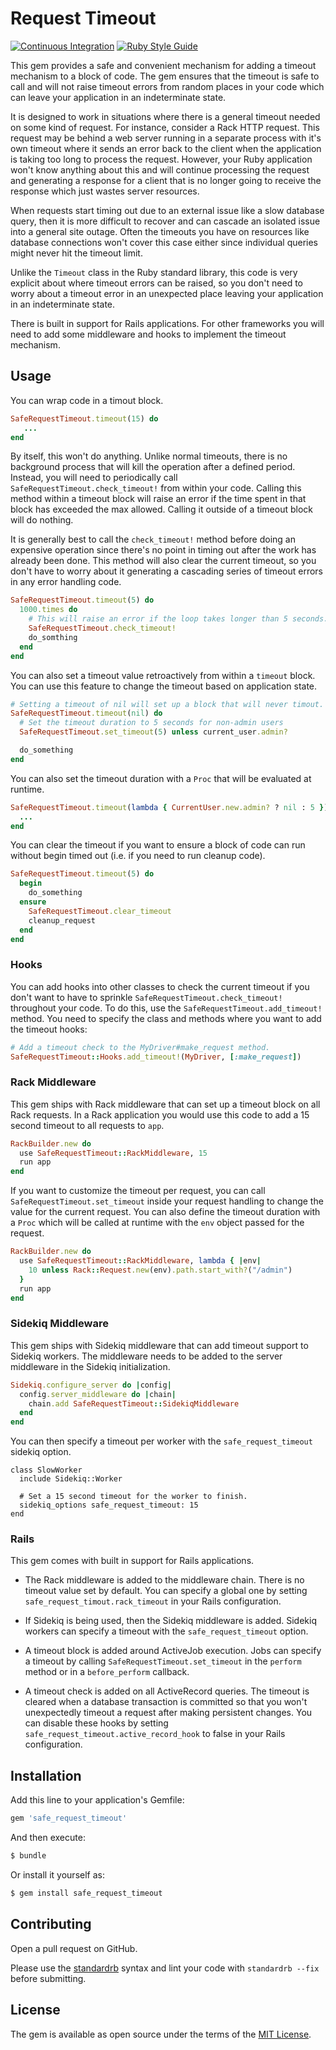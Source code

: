 # Request Timeout

[![Continuous Integration](https://github.com/bdurand/safe_request_timeout/actions/workflows/continuous_integration.yml/badge.svg)](https://github.com/bdurand/safe_request_timeout/actions/workflows/continuous_integration.yml)
[![Ruby Style Guide](https://img.shields.io/badge/code_style-standard-brightgreen.svg)](https://github.com/testdouble/standard)

This gem provides a safe and convenient mechanism for adding a timeout mechanism to a block of code. The gem ensures that the timeout is safe to call and will not raise timeout errors from random places in your code which can leave your application in an indeterminate state.

It is designed to work in situations where there is a general timeout needed on some kind of request. For instance, consider a Rack HTTP request. This request may be behind a web server running in a separate process with it's own timeout where it sends an error back to the client when the application is taking too long to process the request. However, your Ruby application won't know anything about this and will continue processing the request and generating a response for a client that is no longer going to receive the response which just wastes server resources.

When requests start timing out due to an external issue like a slow database query, then it is more difficult to recover and can cascade an isolated issue into a general site outage. Often the timeouts you have on resources like database connections won't cover this case either since individual queries might never hit the timeout limit.

Unlike the `Timeout` class in the Ruby standard library, this code is very explicit about where timeout errors can be raised, so you don't need to worry about a timeout error in an unexpected place leaving your application in an indeterminate state.

There is built in support for Rails applications. For other frameworks you will need to add some middleware and hooks to implement the timeout mechanism.

## Usage

You can wrap code in a timout block.

```ruby
SafeRequestTimeout.timeout(15) do
   ...
end
```

By itself, this won't do anything. Unlike normal timeouts, there is no background process that will kill the operation after a defined period. Instead, you will need to periodically call `SafeRequestTimeout.check_timeout!` from within your code. Calling this method within a timeout block will raise an error if the time spent in that block has exceeded the max allowed. Calling it outside of a timeout block will do nothing.

It is generally best to call the `check_timeout!` method before doing an expensive operation since there's no point in timing out after the work has already been done. This method will also clear the current timeout, so you don't have to worry about it generating a cascading series of timeout errors in any error handling code.

```ruby
SafeRequestTimeout.timeout(5) do
  1000.times do
    # This will raise an error if the loop takes longer than 5 seconds.
    SafeRequestTimeout.check_timeout!
    do_somthing
  end
end
```

You can also set a timeout value retroactively from within a `timeout` block. You can use this feature to change the timeout based on application state.

```ruby
# Setting a timeout of nil will set up a block that will never timout.
SafeRequestTimeout.timeout(nil) do
  # Set the timeout duration to 5 seconds for non-admin users
  SafeRequestTimeout.set_timeout(5) unless current_user.admin?

  do_something
end
```

You can also set the timeout duration with a `Proc` that will be evaluated at runtime.

```ruby
SafeRequestTimeout.timeout(lambda { CurrentUser.new.admin? ? nil : 5 })
  ...
end
```

You can clear the timeout if you want to ensure a block of code can run without begin timed out (i.e. if you need to run cleanup code).

```ruby
SafeRequestTimeout.timeout(5) do
  begin
    do_something
  ensure
    SafeRequestTimeout.clear_timeout
    cleanup_request
  end
end
```

### Hooks

You can add hooks into other classes to check the current timeout if you don't want to have to sprinkle `SafeRequestTimeout.check_timeout!` throughout your code. To do this, use the `SafeRequestTimeout.add_timeout!` method. You need to specify the class and methods where you want to add the timeout hooks:

```ruby
# Add a timeout check to the MyDriver#make_request method.
SafeRequestTimeout::Hooks.add_timeout!(MyDriver, [:make_request])
```

### Rack Middleware

This gem ships with Rack middleware that can set up a timeout block on all Rack requests. In a Rack application you would use this code to add a 15 second timeout to all requests to `app`.

```ruby
RackBuilder.new do
  use SafeRequestTimeout::RackMiddleware, 15
  run app
end
```

If you want to customize the timeout per request, you can call `SafeRequestTimeout.set_timeout` inside your request handling to change the value for the current request. You can also define the timeout duration with a `Proc` which will be called at runtime with the `env` object passed for the request.

```ruby
RackBuilder.new do
  use SafeRequestTimeout::RackMiddleware, lambda { |env|
    10 unless Rack::Request.new(env).path.start_with?("/admin")
  }
  run app
end
```

### Sidekiq Middleware

This gem ships with Sidekiq middleware that can add timeout support to Sidekiq workers. The middleware needs to be added to the server middleware in the Sidekiq initialization.

```ruby
Sidekiq.configure_server do |config|
  config.server_middleware do |chain|
    chain.add SafeRequestTimeout::SidekiqMiddleware
  end
end
```

You can then specify a timeout per worker with the `safe_request_timeout` sidekiq option.

```
class SlowWorker
  include Sidekiq::Worker

  # Set a 15 second timeout for the worker to finish.
  sidekiq_options safe_request_timeout: 15
end
```

### Rails

This gem comes with built in support for Rails applications.

- The Rack middleware is added to the middleware chain. There is no timeout value set by default. You can specify a global one by setting `safe_request_timout.rack_timeout` in your Rails configuration.

- If Sidekiq is being used, then the Sidekiq middleware is added. Sidekiq workers can specify a timeout with the `safe_request_timeout` option.

- A timeout block is added around ActiveJob execution. Jobs can specify a timeout by calling `SafeRequestTimeout.set_timeout` in the `perform` method or in a `before_perform` callback.

- A timeout check is added on all ActiveRecord queries. The timeout is cleared when a database transaction is committed so that you won't unexpectedly timeout a request after making persistent changes. You can disable these hooks by setting `safe_request_timeout.active_record_hook` to false in your Rails configuration.

## Installation

Add this line to your application's Gemfile:

```ruby
gem 'safe_request_timeout'
```

And then execute:
```bash
$ bundle
```

Or install it yourself as:
```bash
$ gem install safe_request_timeout
```

## Contributing

Open a pull request on GitHub.

Please use the [standardrb](https://github.com/testdouble/standard) syntax and lint your code with `standardrb --fix` before submitting.

## License

The gem is available as open source under the terms of the [MIT License](https://opensource.org/licenses/MIT).
